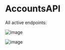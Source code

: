 # AccountsAPI

All active endpoints: 

![image](https://github.com/trashplusplus/lazure-marketplace/assets/93054726/4aa1fdb3-ea1a-497f-8e6f-02a2e85699e0)

![image](https://github.com/trashplusplus/lazure-marketplace/assets/93054726/1695495a-c3d9-41ef-8200-81adbf0db51e)


